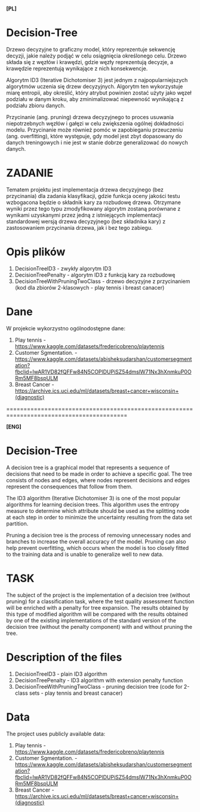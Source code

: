 **[PL]**

# Decision-Tree

Drzewo decyzyjne to graficzny model, który reprezentuje sekwencję decyzji, jakie należy podjąć w celu osiągnięcia określonego celu. Drzewo składa się z węzłów i krawędzi, gdzie węzły reprezentują decyzje, a krawędzie reprezentują wynikające z nich konsekwencje.

Algorytm ID3 (Iterative Dichotomiser 3) jest jednym z najpopularniejszych algorytmów uczenia się drzew decyzyjnych. Algorytm ten wykorzystuje miarę entropii, aby określić, który atrybut powinien zostać użyty jako węzeł podziału w danym kroku, aby zminimalizować niepewność wynikającą z podziału zbioru danych.

Przycinanie (ang. pruning) drzewa decyzyjnego to proces usuwania niepotrzebnych węzłów i gałęzi w celu zwiększenia ogólnej dokładności modelu. Przycinanie może również pomóc w zapobieganiu przeuczeniu (ang. overfitting), które występuje, gdy model jest zbyt dopasowany do danych treningowych i nie jest w stanie dobrze generalizować do nowych danych.

# ZADANIE

Tematem projektu jest implementacja drzewa decyzyjnego (bez przycinania) dla zadania klasyfikacji, gdzie funkcja oceny jakości testu wzbogacona będzie o składnik kary za rozbudowę drzewa. Otrzymane wyniki przez tego typu zmodyfikowany algorytm zostaną porównane z wynikami uzyskanymi przez jedną z istniejących implementacji standardowej wersją drzewa decyzyjnego (bez składnika kary) z zastosowaniem przycinania drzewa, jak i bez tego zabiegu.

# Opis plików

1. DecisionTreeID3 -  zwykły algorytm ID3
2. DecisionTreePenalty - algorytm ID3 z funkcją kary za rozbudowę
3. DecisionTreeWithPruningTwoClass - drzewo decyzyjne z przycinaniem (kod dla zbiorów 2-klasowych - play tennis i breast canacer)

# Dane

W projekcie wykorzystno ogólnodostępne dane:
1. Play tennis - https://www.kaggle.com/datasets/fredericobreno/playtennis
2. Customer Sgmentation. - https://www.kaggle.com/datasets/abisheksudarshan/customersegmentation?fbclid=IwAR1VD82fQFFw84N5COPlDUPiSZ54dmslW71Nx3hXnmkuP0ORm5MF8bspULM
3. Breast Cancer - https://archive.ics.uci.edu/ml/datasets/breast+cancer+wisconsin+(diagnostic)

=========================================================================================

**[ENG]**

# Decision-Tree

A decision tree is a graphical model that represents a sequence of decisions that need to be made in order to achieve a specific goal. The tree consists of nodes and edges, where nodes represent decisions and edges represent the consequences that follow from them.

The ID3 algorithm (Iterative Dichotomiser 3) is one of the most popular algorithms for learning decision trees. This algorithm uses the entropy measure to determine which attribute should be used as the splitting node at each step in order to minimize the uncertainty resulting from the data set partition.

Pruning a decision tree is the process of removing unnecessary nodes and branches to increase the overall accuracy of the model. Pruning can also help prevent overfitting, which occurs when the model is too closely fitted to the training data and is unable to generalize well to new data.

# TASK

The subject of the project is the implementation of a decision tree (without pruning) for a classification task, where the test quality assessment function will be enriched with a penalty for tree expansion. The results obtained by this type of modified algorithm will be compared with the results obtained by one of the existing implementations of the standard version of the decision tree (without the penalty component) with and without pruning the tree.

# Description of the files

1. DecisionTreeID3 - plain ID3 algorithm
2. DecisionTreePenalty - ID3 algorithm with extension penalty function
3. DecisionTreeWithPruningTwoClass - pruning decision tree (code for 2-class sets - play tennis and breast canacer)

# Data

The project uses publicly available data:
1. Play tennis - https://www.kaggle.com/datasets/fredericobreno/playtennis
2. Customer Sgmentation. - https://www.kaggle.com/datasets/abisheksudarshan/customersegmentation?fbclid=IwAR1VD82fQFFw84N5COPlDUPiSZ54dmslW71Nx3hXnmkuP0ORm5MF8bspULM
3. Breast Cancer - https://archive.ics.uci.edu/ml/datasets/breast+cancer+wisconsin+(diagnostic)
